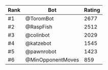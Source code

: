 Rank|Bot|Rating
---|---|---
#1|@ToromBot|2677
#2|@RaspFish|2512
#3|@colinbot|2029
#4|@katzebot|1545
#5|@pawnrobot|1423
#6|@MinOpponentMoves|859
